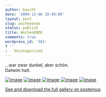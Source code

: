 ```yaml
---
author: bascht
date: '2009-12-06 19:40:08'
layout: post
slug: wochenende
status: publish
title: WochenENDE
comments: true
wordpress_id: '561'
? ''
: - Uncategorized
---
```


...war zwar dunkel, aber schön.  
Daheim halt.

[![image](http://posterous.com/getfile/files.posterous.com/bascht/gTBgc4QBOaCBQKhwj5pLZKDkgmvR2BD9oxxyf8psADWBUE7WGjWQ2wtlrnQG/2009-12-06_20.04.26.jpg.scaled.500.jpg)](http://posterous.com/getfile/files.posterous.com/bascht/PYcajRawnTEOfQsMZJHr5PTy5LclkxTYyscQ9baqE8wjWcCaD1nIqcxPAgKS/2009-12-06_20.04.26.jpg.scaled.1000.jpg)
[![image](http://bascht.files.wordpress.com/2009/12/2009-12-06_16-57-09-scaled-1000.jpg?w=300)](http://bascht.files.wordpress.com/2009/12/2009-12-06_16-57-09-scaled-1000.jpg)
[![image](http://bascht.files.wordpress.com/2009/12/2009-12-05_20-08-10-scaled-1000.jpg?w=300)](http://bascht.files.wordpress.com/2009/12/2009-12-05_20-08-10-scaled-1000.jpg)
[![image](http://bascht.files.wordpress.com/2009/12/2009-12-05_18-47-42-scaled-1000.jpg?w=300)](http://bascht.files.wordpress.com/2009/12/2009-12-05_18-47-42-scaled-1000.jpg)
[![image](http://bascht.files.wordpress.com/2009/12/2009-12-05_13-59-02-scaled-1000.jpg?w=300)](http://bascht.files.wordpress.com/2009/12/2009-12-05_13-59-02-scaled-1000.jpg)

[See and download the full gallery on posterous](http://blog.bascht.com/wochenende-11)


